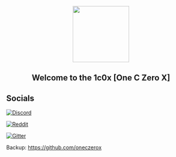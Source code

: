 <p align="center">
  <a href="https://1c0x.github.io">
    <img width="150px" src="https://cdn.discordapp.com/attachments/926176591736889385/997814846278086686/1c0x_1.gif">
  </a>
</p>
<h2 align="center">Welcome to the 1c0x [One C Zero X]</h2>


## Socials
[![Discord](https://discord.io/1c0x/badge)](https://dsc.gg/1c0x)

[![Reddit](https://img.shields.io/reddit/subreddit-subscribers/1c0x?style=flat-square)](https://www.reddit.com/r/1c0x/)

[![Gitter](https://badges.gitter.im/oneczerox/community.svg)](https://gitter.im/oneczerox/community?utm_source=badge&utm_medium=badge&utm_campaign=pr-badge)

Backup: https://github.com/oneczerox


